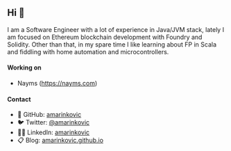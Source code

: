 
## Hi 👋

I am a Software Engineer with a lot of experience in Java/JVM stack, lately I am focused on Ethereum blockchain development with Foundry and Solidity. Other than that, in my spare time I like learning about FP in Scala and fiddling with home automation and microcontrollers.

#### Working on

* Nayms (https://nayms.com)

#### Contact

* 🦄 GitHub: [amarinkovic](https://github.com/amarinkovic)
* 🐦 Twitter: [@amarinkovic](https://twitter.com/amarinkovic)
* 🦸‍♂️ LinkedIn: [amarinkovic](https://www.linkedin.com/in/amarinkovic)
* 📋 Blog: [amarinkovic.github.io](https://amarinkovic.github.io)

<!-- [![Donate with Ethereum](https://en.cryptobadges.io/badge/micro/0x3b1716F33785A9AAa3a496DCfD33A1f702Fd3CEA)](https://en.cryptobadges.io/donate/0x3b1716F33785A9AAa3a496DCfD33A1f702Fd3CEA) -->

<!--
**amarinkovic/amarinkovic** is a ✨ _special_ ✨ repository because its `README.md` (this file) appears on your GitHub profile.

Here are some ideas to get you started:

- 🔭 I’m currently working on ...
- 🌱 I’m currently learning ...
- 👯 I’m looking to collaborate on ...
- 🤔 I’m looking for help with ...
- 💬 Ask me about ...
- 📫 How to reach me: ...
- 😄 Pronouns: ...
- ⚡ Fun fact: ...


[![General badge](https://img.shields.io/badge/Awesomeness-100%25-green.svg)](https://shields.io/) 

-->
